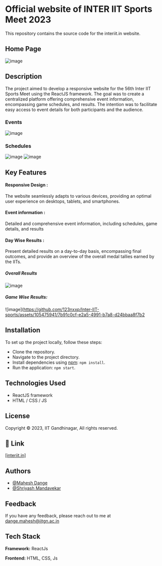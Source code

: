 # Official website of INTER IIT Sports Meet 2023

This repository contains the source code for the interiit.in website.
## Home Page
![image](https://github.com/123nxxp/Inter-IIT-sports/assets/105475941/a4dc02f3-191e-4b61-9a9d-e1599e9cf647)


## Description
The project aimed to develop a responsive website for the 56th Inter IIT Sports Meet using the ReactJS framework. The goal was to create a centralized platform offering comprehensive event information, encompassing game schedules, and results. The intention was to facilitate easy access to event details for both participants and the audience.

### Events
![image](https://github.com/123nxxp/Inter-IIT-sports/assets/105475941/71de3148-c81b-451f-a39a-e7087f425632)

### Schedules
![image](https://github.com/123nxxp/Inter-IIT-sports/assets/105475941/ba498add-ae3e-42dc-a3b3-1da1a8e3ba68)
![image](https://github.com/123nxxp/Inter-IIT-sports/assets/105475941/19c3fdb7-5979-4a75-96fd-017ac33e5a28)


## Key Features

#### Responsive Design : 
The website seamlessly adapts to various devices, providing an optimal user experience on desktops, tablets, and smartphones.

#### Event information :
Detailed and comprehensive event information, including schedules, game details, and results

#### Day Wise Results :
Present detailed results on a day-to-day basis, encompassing final outcomes, and provide an overview of the overall medal tallies earned by the IITs.

##### Overall Results
![image](https://github.com/123nxxp/Inter-IIT-sports/assets/105475941/7a713748-2a3d-4f96-8438-4b4e308d2bb5)
##### Game Wise Results:
![image](https://github.com/123nxxp/Inter-IIT-sports/assets/105475941/7b91c0cf-e2a5-4991-b7a8-d24bbaa8f7b2

## Installation
To set up the project locally, follow these steps:

- Clone the repository.
- Navigate to the project directory.
- Install dependencies using [npm](https://www.npmjs.com/): `npm install`.
- Run the application: `npm start`.


## Technologies Used

- ReactJS framework
- HTML / CSS / JS


## License

Copyright © 2023, IIT Gandhinagar, All rights reserved.

## 🔗 Link
[[interiit.in]](https://interiit.in/)



## Authors

- [@Mahesh Dange](https://github.com/123nxxp/)
- [@Shriyash Mandavekar](https://github.com/Shriyash1234)

## Feedback

If you have any feedback, please reach out to me at dange.mahesh@iitgn.ac.in


## Tech Stack

**Framework:** ReactJs

**Frontend:** HTML, CSS, Js

